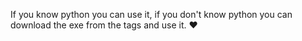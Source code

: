 If you know python you can use it, if you don't know python you can download the exe from the tags and use it. ♥
